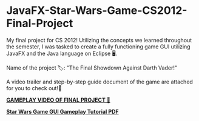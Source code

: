 # JavaFX-Star-Wars-Game-CS2012-Final-Project
My final project for CS 2012! Utilizing the concepts we learned throughout the semester, I was tasked to create a fully functioning game GUI utilizing JavaFX and the Java language on Eclipse 🖥️.

Name of the project 🏷️: "The Final Showdown Against Darth Vader!"

A video trailer and step-by-step guide document of the game are attached for you to check out!📜

[**GAMEPLAY VIDEO OF FINAL PROJECT 🎥**](https://drive.google.com/file/d/1Mrx-izFJz4wZTtNqiL4JPYxzdXv9-R_M/view?usp=sharing) 

[**Star Wars Game GUI Gameplay Tutorial PDF**](https://github.com/user-attachments/files/16719258/Star.Wars.Game.GUI.Gameplay.Tutorial.pdf)
